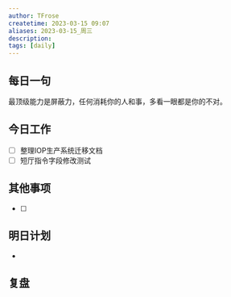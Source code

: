```yaml
---
author: TFrose
createtime: 2023-03-15 09:07
aliases: 2023-03-15_周三
description:
tags: [daily]
---
```


## 每日一句
最顶级能力是屏蔽力，任何消耗你的人和事，多看一眼都是你的不对。

## 今日工作
- [ ] 整理IOP生产系统迁移文档
- [ ] 短厅指令字段修改测试

## 其他事项
- [ ] 

## 明日计划
- 

## 复盘

